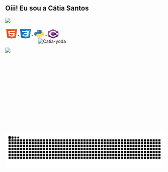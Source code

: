 ## Oiii! Eu sou a Cátia Santos
 <div>
  <a href="https://github.com/CatiaSNT">
  <img height="180em" src="https://github-readme-stats.vercel.app/api?username=CatiaSNT&show_icons=true&theme=dracula&include_all_commits=true&count_private=true"/>

</div>
<div style="display: inline_block"><br>
 
  <img align="center" alt="Catia-HTML" height="30" width="40" src="https://raw.githubusercontent.com/devicons/devicon/master/icons/html5/html5-original.svg">
  <img align="center" alt="Catia-CSS" height="30" width="40" src="https://raw.githubusercontent.com/devicons/devicon/master/icons/css3/css3-original.svg">
  <img align="center" alt="Catia-Python" height="30" width="40" src="https://raw.githubusercontent.com/devicons/devicon/master/icons/python/python-original.svg">
  <img align="center" alt="Catia-Csharp" height="30" width="40" src="https://raw.githubusercontent.com/devicons/devicon/master/icons/csharp/csharp-original.svg">
  <img align="right" alt="Catia-yoda" height="300" width="400" src="https://cdn.discordapp.com/attachments/810214941222895689/871820334234476594/download20210801192238.png">
</div>

 
##
 
 <div>
  
  <a href="https://instagram.com/_catiaa_santos_" target="_blank"><img src="https://img.shields.io/badge/-Instagram-%23E4405F?style=for-the-badge&logo=instagram&logoColor=white" target="_blank"></a>
 </div>
<div> 
 


  ![Snake animation](https://github.com/CatiaSNT/CatiaSNT/blob/output/github-contribution-grid-snake.svg)
 
</div>

